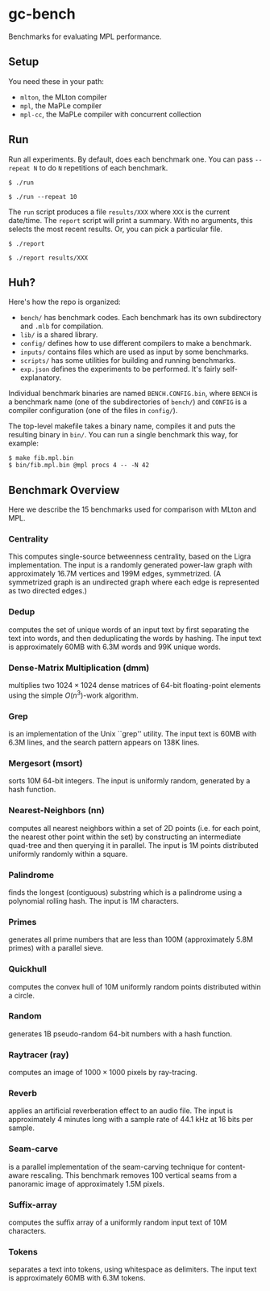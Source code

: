 # gc-bench
Benchmarks for evaluating MPL performance.

## Setup

You need these in your path:
  * `mlton`, the MLton compiler
  * `mpl`, the MaPLe compiler
  * `mpl-cc`, the MaPLe compiler with concurrent collection

## Run

Run all experiments. By default, does each benchmark one.
You can pass `--repeat N` to do `N` repetitions of each benchmark.
```
$ ./run
```
```
$ ./run --repeat 10
```

The `run` script produces a file `results/XXX` where `XXX` is the
current date/time. The `report` script will print a summary. With no
arguments, this selects the most recent results. Or, you can pick a
particular file.
```
$ ./report
```
```
$ ./report results/XXX
```

## Huh?

Here's how the repo is organized:

  * `bench/` has benchmark codes. Each benchmark has its own subdirectory and
  `.mlb` for compilation.
  * `lib/` is a shared library.
  * `config/` defines how to use different compilers to make a benchmark.
  * `inputs/` contains files which are used as input by some benchmarks.
  * `scripts/` has some utilities for building and running benchmarks.
  * `exp.json` defines the experiments to be performed. It's fairly
  self-explanatory.

Individual benchmark binaries are named `BENCH.CONFIG.bin`, where `BENCH` is a
benchmark name (one of the subdirectories of `bench/`) and `CONFIG` is a
compiler configuration (one of the files in `config/`).

The top-level makefile takes a binary name, compiles it and puts the resulting
binary in `bin/`. You can run a single benchmark this way, for example:
```
$ make fib.mpl.bin
$ bin/fib.mpl.bin @mpl procs 4 -- -N 42
```


## Benchmark Overview

Here we describe the 15 benchmarks used for comparison with MLton and MPL.

### Centrality
This computes single-source betweenness centrality,
based on the Ligra implementation.
The input is a randomly
generated power-law graph with approximately
16.7M vertices and
199M edges, symmetrized.
(A symmetrized graph is an undirected graph where each edge is
represented as two directed edges.)

### Dedup
computes the set of unique words of an input text by first separating the
text into words, and then deduplicating the words by hashing.
The input text is approximately 60MB with 6.3M words and
99K unique words.

### Dense-Matrix Multiplication (dmm)
multiplies two $1024 \times 1024$
dense matrices of 64-bit floating-point elements
using the simple $O(n^3)$-work algorithm.

### Grep
is an implementation of the Unix ``grep'' utility.
The input text is 60MB with 6.3M lines, and the search pattern appears on
138K lines.

### Mergesort (msort)
sorts 10M 64-bit integers.
The input is uniformly random, generated by a hash function.

### Nearest-Neighbors (nn)
computes all nearest neighbors within a set of 2D points (i.e. for each point,
the nearest other point within the set) by constructing an intermediate
quad-tree and then querying it in parallel.
The input is 1M points distributed uniformly randomly within a square.

### Palindrome
finds the longest (contiguous) substring which is a palindrome using a
polynomial rolling hash.
The input is 1M characters.

### Primes
generates all prime numbers that are less than 100M (approximately 5.8M primes)
with a parallel sieve.

### Quickhull
computes the convex hull of 10M uniformly random points distributed within a
circle.

### Random
generates 1B pseudo-random 64-bit numbers with a hash function.

### Raytracer (ray)
computes an image of $1000 \times 1000$ pixels by ray-tracing.

### Reverb
applies an artificial reverberation effect to an audio file.
The input is approximately 4 minutes long with a
sample rate of 44.1 kHz at 16 bits per sample.

### Seam-carve
is a parallel implementation of the seam-carving technique for
content-aware rescaling.
This benchmark removes 100 vertical seams from a panoramic image of approximately 1.5M
pixels.

### Suffix-array
computes the suffix array of a uniformly random input text of 10M characters.

### Tokens
separates a text into tokens, using whitespace as delimiters.
The input text is approximately 60MB with 6.3M tokens.
